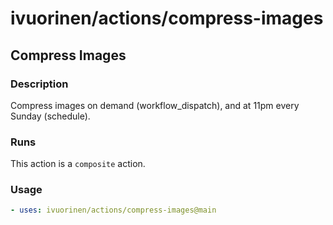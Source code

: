 # ivuorinen/actions/compress-images

## Compress Images

### Description

Compress images on demand (workflow_dispatch), and at 11pm every Sunday (schedule).

### Runs

This action is a `composite` action.

### Usage

```yaml
- uses: ivuorinen/actions/compress-images@main
```
